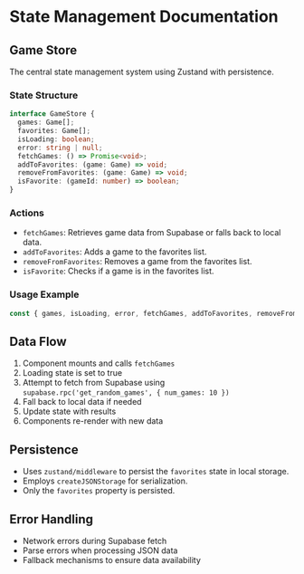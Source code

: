 # State Management Documentation

## Game Store
The central state management system using Zustand with persistence.

### State Structure
```typescript
interface GameStore {
  games: Game[];
  favorites: Game[];
  isLoading: boolean;
  error: string | null;
  fetchGames: () => Promise<void>;
  addToFavorites: (game: Game) => void;
  removeFromFavorites: (game: Game) => void;
  isFavorite: (gameId: number) => boolean;
}
```

### Actions
- `fetchGames`: Retrieves game data from Supabase or falls back to local data.
- `addToFavorites`: Adds a game to the favorites list.
- `removeFromFavorites`: Removes a game from the favorites list.
- `isFavorite`: Checks if a game is in the favorites list.

### Usage Example
```typescript
const { games, isLoading, error, fetchGames, addToFavorites, removeFromFavorites, isFavorite } = useGameStore();
```

## Data Flow
1. Component mounts and calls `fetchGames`
2. Loading state is set to true
3. Attempt to fetch from Supabase using `supabase.rpc('get_random_games', { num_games: 10 })`
4. Fall back to local data if needed
5. Update state with results
6. Components re-render with new data

## Persistence
- Uses `zustand/middleware` to persist the `favorites` state in local storage.
- Employs `createJSONStorage` for serialization.
- Only the `favorites` property is persisted.

## Error Handling
- Network errors during Supabase fetch
- Parse errors when processing JSON data
- Fallback mechanisms to ensure data availability
